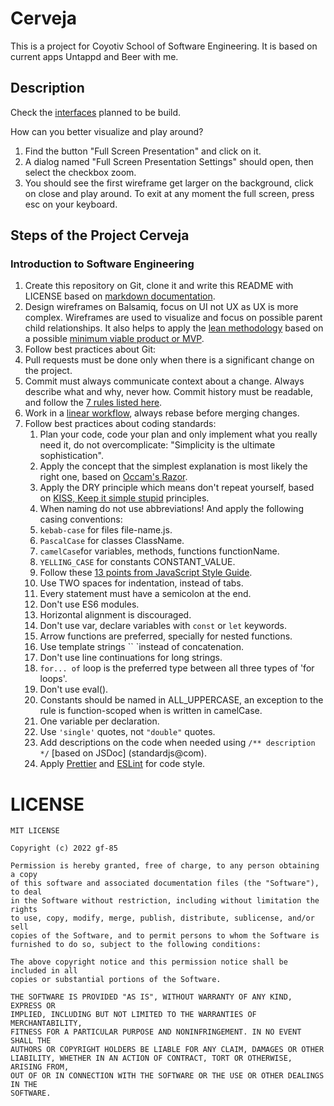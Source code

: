 # Cerveja

This is a project for Coyotiv School of Software Engineering.
It is based on current apps Untappd and Beer with me. 


## Description

Check the [interfaces](https://balsamiq.cloud/syhk4l0/pkg14vw) planned to be build. 

How can you better visualize and play around?
1. Find the button "Full Screen Presentation" and click on it.
2. A dialog named "Full Screen Presentation Settings" should open, then select the checkbox zoom.
3. You should see the first wireframe get larger on the background, click on close and play around.
To exit at any moment the full screen, press esc on your keyboard.

## Steps of the Project Cerveja

### Introduction to Software Engineering
1. Create this repository on Git, clone it and write this README  with LICENSE based on [markdown documentation](https://www.markdownguide.org).
2. Design wireframes on Balsamiq, focus on UI not UX as UX is more complex. Wireframes are used to visualize and focus on possible parent child relationships. It also helps to apply the [lean methodology](https://theleanstartup.com/) based on a possible [minimum viable product or MVP](https://blog.crisp.se/2016/01/25/henrikkniberg/making-sense-of-mvp).
3. Follow best practices about Git:
  1. Pull requests must be done only when there is a significant change on the project.
  2. Commit must always communicate context about a change. Always describe what and why, never how. Commit history must be readable, and follow the [7 rules listed here](https://cbea.ms/git-commit/).
  3. Work in a [linear workflow](https://arm.ag/how-to-manage-git-workflow-and-stay-sane-e32405e9dbf0), always rebase before merging changes.
4. Follow best practices about coding standards:
    1. Plan your code, code your plan and only implement what you really need it, do not overcomplicate: "Simplicity is the ultimate sophistication".
    2. Apply the concept that the simplest explanation is most likely the right one, based on [Occam's Razor](https://en.wikipedia.org/wiki/Occam%27s_razor).
    3. Apply the DRY principle which means don't repeat yourself, based on [KISS, Keep it simple stupid](https://en.wikipedia.org/wiki/KISS_principle#In_software_development) principles.
    4. When naming do not use abbreviations! And apply the following casing conventions:
      1. `kebab-case` for files file-name.js.
      2. `PascalCase` for classes ClassName.
      3. `camelCase`for variables, methods, functions functionName.
      4. `YELLING_CASE` for constants CONSTANT_VALUE.
    5. Follow these [13 points from JavaScript Style Guide](https://www.freecodecamp.org/news/google-publishes-a-javascript-style-guide-here-are-some-key-lessons-1810b8ad050b/). 
      1. Use TWO spaces for indentation, instead of tabs.
      2. Every statement must have a semicolon at the end.
      3. Don't use ES6 modules.
      4. Horizontal alignment is discouraged. 
      5. Don't use var, declare variables with `const` or `let` keywords.
      6. Arrow functions are preferred, specially for nested functions.
      7. Use template strings `` `instead of concatenation.
      8. Don't use line continuations for long strings.
      9. `for... of` loop is the preferred type between all three types of 'for loops'.
      10. Don't use eval().
      11. Constants should be named in ALL_UPPERCASE, an exception to the rule is function-scoped when is written in camelCase.
      12. One variable per declaration.
      13. Use `'single'` quotes, not `"double"` quotes.
    6. Add descriptions on the code when needed using `/** description */` [based on JSDoc] (standardjs@com).
    7. Apply [Prettier](https://prettier.io/) and [ESLint](https://eslint.org/) for code style.


# LICENSE
```
MIT LICENSE

Copyright (c) 2022 gf-85

Permission is hereby granted, free of charge, to any person obtaining a copy
of this software and associated documentation files (the "Software"), to deal
in the Software without restriction, including without limitation the rights
to use, copy, modify, merge, publish, distribute, sublicense, and/or sell
copies of the Software, and to permit persons to whom the Software is
furnished to do so, subject to the following conditions:

The above copyright notice and this permission notice shall be included in all
copies or substantial portions of the Software.

THE SOFTWARE IS PROVIDED "AS IS", WITHOUT WARRANTY OF ANY KIND, EXPRESS OR
IMPLIED, INCLUDING BUT NOT LIMITED TO THE WARRANTIES OF MERCHANTABILITY,
FITNESS FOR A PARTICULAR PURPOSE AND NONINFRINGEMENT. IN NO EVENT SHALL THE
AUTHORS OR COPYRIGHT HOLDERS BE LIABLE FOR ANY CLAIM, DAMAGES OR OTHER
LIABILITY, WHETHER IN AN ACTION OF CONTRACT, TORT OR OTHERWISE, ARISING FROM,
OUT OF OR IN CONNECTION WITH THE SOFTWARE OR THE USE OR OTHER DEALINGS IN THE
SOFTWARE.
```

